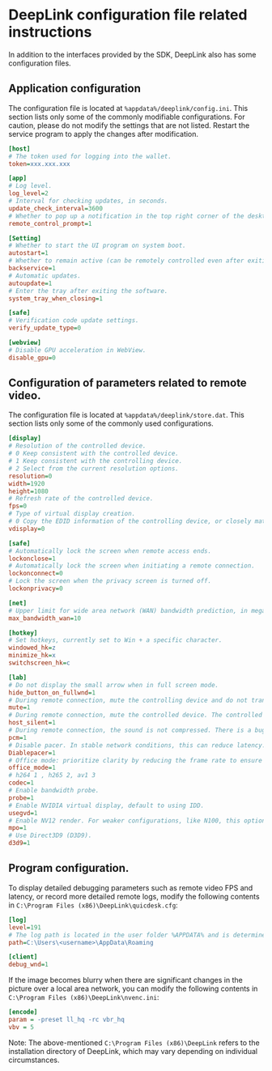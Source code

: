 # DeepLink configuration file related instructions

In addition to the interfaces provided by the SDK, DeepLink also has some configuration files.

## Application configuration

The configuration file is located at `%appdata%/deeplink/config.ini`. This section lists only some of the commonly modifiable configurations. For caution, please do not modify the settings that are not listed. Restart the service program to apply the changes after modification.

```ini
[host]
# The token used for logging into the wallet.
token=xxx.xxx.xxx

[app]
# Log level.
log_level=2
# Interval for checking updates, in seconds.
update_check_interval=3600
# Whether to pop up a notification in the top right corner of the desktop when being remotely controlled.
remote_control_prompt=1

[Setting]
# Whether to start the UI program on system boot.
autostart=1
# Whether to remain active (can be remotely controlled even after exiting the software).
backservice=1
# Automatic updates.
autoupdate=1
# Enter the tray after exiting the software.
system_tray_when_closing=1

[safe]
# Verification code update settings.
verify_update_type=0

[webview]
# Disable GPU acceleration in WebView.
disable_gpu=0
```

## Configuration of parameters related to remote video.

The configuration file is located at `%appdata%/deeplink/store.dat`. This section lists only some of the commonly used configurations.

```ini
[display]
# Resolution of the controlled device.
# 0 Keep consistent with the controlled device.
# 1 Keep consistent with the controlling device.
# 2 Select from the current resolution options.
resolution=0
width=1920
height=1080
# Refresh rate of the controlled device.
fps=0
# Type of virtual display creation.
# 0 Copy the EDID information of the controlling device, or closely match it as much as possible.
vdisplay=0

[safe]
# Automatically lock the screen when remote access ends.
lockonclose=1
# Automatically lock the screen when initiating a remote connection.
lockonconnect=0
# Lock the screen when the privacy screen is turned off.
lockonprivacy=0

[net]
# Upper limit for wide area network (WAN) bandwidth prediction, in megabits (M).
max_bandwidth_wan=10

[hotkey]
# Set hotkeys, currently set to Win + a specific character.
windowed_hk=z
minimize_hk=x
switchscreen_hk=c

[lab]
# Do not display the small arrow when in full screen mode.
hide_button_on_fullwnd=1
# During remote connection, mute the controlling device and do not transmit audio data.
mute=1
# During remote connection, mute the controlled device. The controlled device's API is set to mute. Some machines cannot obtain audio data after being muted, so this function has some issues.
host_silent=1
# During remote connection, the sound is not compressed. There is a bug, so this feature cannot be used temporarily.
pcm=1
# Disable pacer. In stable network conditions, this can reduce latency.
Diablepacer=1
# Office mode: prioritize clarity by reducing the frame rate to ensure image sharpness.
office_mode=1
# h264 1 , h265 2, av1 3
codec=1
# Enable bandwidth probe.
probe=1
# Enable NVIDIA virtual display, default to using IDD.
usegvd=1
# Enable NV12 render. For weaker configurations, like N100, this option needs to be enabled to support 240.
mpo=1
# Use Direct3D9 (D3D9).
d3d9=1
```

## Program configuration.

To display detailed debugging parameters such as remote video FPS and latency, or record more detailed remote logs, modify the following contents in `C:\Program Files (x86)\DeepLink\quicdesk.cfg`:

```ini
[log]
level=191
# The log path is located in the user folder %APPDATA% and is determined by the actual username.
path=C:\Users\<username>\AppData\Roaming

[client]
debug_wnd=1
```

If the image becomes blurry when there are significant changes in the picture over a local area network, you can modify the following contents in `C:\Program Files (x86)\DeepLink\nvenc.ini`:

```ini
[encode]
param = -preset ll_hq -rc vbr_hq
vbv = 5
```

Note: The above-mentioned `C:\Program Files (x86)\DeepLink` refers to the installation directory of DeepLink, which may vary depending on individual circumstances.

